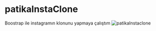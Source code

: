 # patikaInstaClone
Boostrap ile instagramın klonunu yapmaya çalıştım
![patikaInstaclone](https://user-images.githubusercontent.com/67616684/167256013-d1b9630c-f6bd-4597-b234-42d9bd66d8a9.png)
